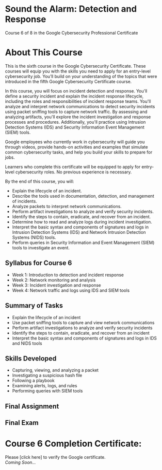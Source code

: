 # Sound the Alarm: Detection and Response
Course 6 of 8 in the Google Cybersecurity Professional Certificate
# About This Course
This is the sixth course in the Google Cybersecurity Certificate. These courses will equip you with the skills you need to apply for an entry-level cybersecurity job. You’ll build on your understanding of the topics that were introduced in the fifth Google Cybersecurity Certificate course.

In this course, you will focus on incident detection and response. You'll define a security incident and explain the incident response lifecycle, including the roles and responsibilities of incident response teams. You'll analyze and interpret network communications to detect security incidents using packet sniffing tools to capture network traffic. By assessing and analyzing artifacts, you'll explore the incident investigation and response processes and procedures. Additionally, you'll practice using Intrusion Detection Systems (IDS) and Security Information Event Management (SIEM) tools.

Google employees who currently work in cybersecurity will guide you through videos, provide hands-on activities and examples that simulate common cybersecurity tasks, and help you build your skills to prepare for jobs. 

Learners who complete this certificate will be equipped to apply for entry-level cybersecurity roles. No previous experience is necessary.

By the end of this course, you will: 
- Explain the lifecycle of an incident.
- Describe the tools used in documentation, detection, and management of incidents.
- Analyze packets to interpret network communications.
- Perform artifact investigations to analyze and verify security incidents.
- Identify the steps to contain, eradicate, and recover from an incident.
- Determine how to read and analyze logs during incident investigation.
- Interpret the basic syntax and components of signatures and logs in Intrusion Detection Systems (IDS) and Network Intrusion Detection Systems (NIDS) tools.
- Perform queries in Security Information and Event Management (SIEM) tools to investigate an event.

## Syllabus for Course 6
- Week 1: Introduction to detection and incident response
- Week 2: Network monitoring and analysis
- Week 3: Incident investigation and response
- Week 4: Network traffic and logs using IDS and SIEM tools
## Summary of Tasks
- Explain the lifecycle of an incident
- Use packet sniffing tools to capture and view network communications
- Perform artifact investigations to analyze and verify security incidents
- Identify the steps to contain, eradicate, and recover from an incident
- Interpret the basic syntax and components of signatures and logs in IDS and NIDS tools
## Skills Developed
- Capturing, viewing, and analyzing a packet
- Investigating a suspicious hash file
- Following a playbook
- Examining alerts, logs, and rules
- Performing queries with SIEM tools
## Final Assignment
## Final Exam
# Course 6 Completion Certificate:
Please [click here] to verify the Google certificate. <br>
*Coming Soon...*
